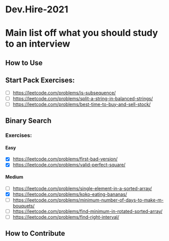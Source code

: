 # Dev.Hire-2021

# Main list off what you should study to an interview

## How to Use

## Start Pack Exercises:

- [ ] https://leetcode.com/problems/is-subsequence/
- [ ] https://leetcode.com/problems/split-a-string-in-balanced-strings/
- [ ] https://leetcode.com/problems/best-time-to-buy-and-sell-stock/

## Binary Search

### Exercises:

#### Easy

- [X] https://leetcode.com/problems/first-bad-version/
- [X] https://leetcode.com/problems/valid-perfect-square/

#### Medium

- [ ] https://leetcode.com/problems/single-element-in-a-sorted-array/
- [X] https://leetcode.com/problems/koko-eating-bananas/
- [ ] https://leetcode.com/problems/minimum-number-of-days-to-make-m-bouquets/
- [ ] https://leetcode.com/problems/find-minimum-in-rotated-sorted-array/
- [ ] https://leetcode.com/problems/find-right-interval/

## How to Contribute
